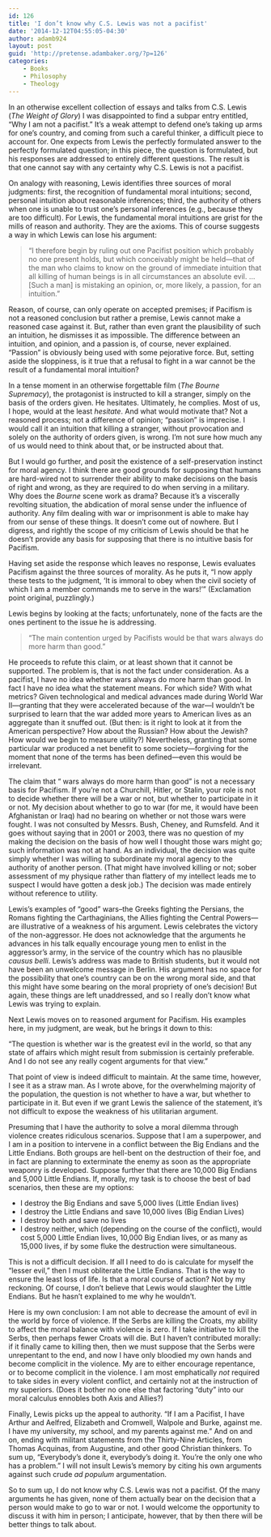 ```yaml
---
id: 126
title: 'I don’t know why C.S. Lewis was not a pacifist'
date: '2014-12-12T04:55:05-04:30'
author: adamb924
layout: post
guid: 'http://pretense.adambaker.org/?p=126'
categories:
    - Books
    - Philosophy
    - Theology
---
```


In an otherwise excellent collection of essays and talks from C.S. Lewis (*The Weight of Glory*) I was disappointed to find a subpar entry entitled, “Why I am not a pacifist.” It’s a weak attempt to defend one’s taking up arms for one’s country, and coming from such a careful thinker, a difficult piece to account for. One expects from Lewis the perfectly formulated answer to the perfectly formulated question; in this piece, the question is formulated, but his responses are addressed to entirely different questions. The result is that one cannot say with any certainty why C.S. Lewis is not a pacifist.

On analogy with reasoning, Lewis identifies three sources of moral judgments: first, the recognition of fundamental moral intuitions; second, personal intuition about reasonable inferences; third, the authority of others when one is unable to trust one’s personal inferences (e.g., because they are too difficult). For Lewis, the fundamental moral intuitions are grist for the mills of reason and authority. They are the axioms. This of course suggests a way in which Lewis can lose his argument:

> “I therefore begin by ruling out one Pacifist position which probably no one present holds, but which conceivably might be held—that of the man who claims to know on the ground of immediate intuition that all killing of human beings is in all circumstances an absolute evil. … \[Such a man\] is mistaking an opinion, or, more likely, a passion, for an intuition.”

Reason, of course, can only operate on accepted premises; if Pacifism is not a reasoned conclusion but rather a premise, Lewis cannot make a reasoned case against it. But, rather than even grant the plausibility of such an intuition, he dismisses it as impossible. The difference between an intuition, and opinion, and a passion is, of course, never explained. “Passion” is obviously being used with some pejorative force. But, setting aside the sloppiness, is it true that a refusal to fight in a war cannot be the result of a fundamental moral intuition?

In a tense moment in an otherwise forgettable film (*The Bourne Supremacy*), the protagonist is instructed to kill a stranger, simply on the basis of the orders given. He hesitates. Ultimately, he complies. Most of us, I hope, would at the least *hesitate*. And what would motivate that? Not a reasoned process; not a difference of opinion; “passion” is imprecise. I would call it an intuition that killing a stranger, without provocation and solely on the authority of orders given, is wrong. I’m not sure how much any of us would need to think about that, or be instructed about that.

But I would go further, and posit the existence of a self-preservation instinct for moral agency. I think there are good grounds for supposing that humans are hard-wired not to surrender their ability to make decisions on the basis of right and wrong, as they are required to do when serving in a military. Why does the *Bourne* scene work as drama? Because it’s a viscerally revolting situation, the abdication of moral sense under the influence of authority. Any film dealing with war or imprisonment is able to make hay from our sense of these things. It doesn’t come out of nowhere. But I digress, and rightly the scope of my criticism of Lewis should be that he doesn’t provide any basis for supposing that there is no intuitive basis for Pacifism.

Having set aside the response which leaves no response, Lewis evaluates Pacifism against the three sources of morality. As he puts it, “I now apply these tests to the judgment, ‘It is immoral to obey when the civil society of which I am a member commands me to serve in the wars!’” (Exclamation point original, puzzlingly.)

Lewis begins by looking at the facts; unfortunately, none of the facts are the ones pertinent to the issue he is addressing.

> “The main contention urged by Pacifists would be that wars always do more harm than good.”

He proceeds to refute this claim, or at least shown that it cannot be supported. The problem is, that is not the fact under consideration. As a pacifist, I have no idea whether wars always do more harm than good. In fact I have no idea what the statement means. For which side? With what metrics? Given technological and medical advances made during World War II—granting that they were accelerated because of the war—I wouldn’t be surprised to learn that the war added more years to American lives as an aggregate than it snuffed out. (But then: is it right to look at it from the American perspective? How about the Russian? How about the Jewish? How would we begin to measure utility?) Nevertheless, granting that some particular war produced a net benefit to some society—forgiving for the moment that none of the terms has been defined—even this would be irrelevant.

The claim that “ wars always do more harm than good” is not a necessary basis for Pacifism. If you’re not a Churchill, Hitler, or Stalin, your role is not to decide whether there will be a war or not, but whether to participate in it or not. My decision about whether to go to war (for me, it would have been Afghanistan or Iraq) had no bearing on whether or not those wars were fought. I was not consulted by Messrs. Bush, Cheney, and Rumsfeld. And it goes without saying that in 2001 or 2003, there was no question of my making the decision on the basis of how well I thought those wars might go; such information was not at hand. As an individual, the decision was quite simply whether I was willing to subordinate my moral agency to the authority of another person. (That might have involved killing or not; sober assessment of my physique rather than flattery of my intellect leads me to suspect I would have gotten a desk job.) The decision was made entirely without reference to utility.

Lewis’s examples of “good” wars–the Greeks fighting the Persians, the Romans fighting the Carthaginians, the Allies fighting the Central Powers—are illustrative of a weakness of his argument. Lewis celebrates the victory of the non-aggressor. He does not acknowledge that the arguments he advances in his talk equally encourage young men to enlist in the aggressor’s army, in the service of the country which has no plausible *causus belli*. Lewis’s address was made to British students, but it would not have been an unwelcome message in Berlin. His argument has no space for the possibility that one’s country can be on the wrong moral side, and that this might have some bearing on the moral propriety of one’s decision! But again, these things are left unaddressed, and so I really don’t know what Lewis was trying to explain.

Next Lewis moves on to reasoned argument for Pacifism. His examples here, in my judgment, are weak, but he brings it down to this:

“The question is whether war is the greatest evil in the world, so that any state of affairs which might result from submission is certainly preferable. And I do not see any really cogent arguments for that view.”

That point of view is indeed difficult to maintain. At the same time, however, I see it as a straw man. As I wrote above, for the overwhelming majority of the population, the question is not whether to have a war, but whether to participate in it. But even if we grant Lewis the salience of the statement, it’s not difficult to expose the weakness of his utilitarian argument.

Presuming that I have the authority to solve a moral dilemma through violence creates ridiculous scenarios. Suppose that I am a superpower, and I am in a position to intervene in a conflict between the Big Endians and the Little Endians. Both groups are hell-bent on the destruction of their foe, and in fact are planning to exterminate the enemy as soon as the appropriate weaponry is developed. Suppose further that there are 10,000 Big Endians and 5,000 Little Endians. If, morally, my task is to choose the best of bad scenarios, then these are my options:

- I destroy the Big Endians and save 5,000 lives (Little Endian lives)
- <a name="__DdeLink__80_2071604166"></a>I destroy the Little Endians and save 10,000 lives (Big Endian Lives)
- I destroy both and save no lives
- I destroy neither, which (depending on the course of the conflict), would cost 5,000 Little Endian lives, 10,000 Big Endian lives, or as many as 15,000 lives, if by some fluke the destruction were simultaneous.

This is not a difficult decision. If all I need to do is calculate for myself the “lesser evil,” then I must obliterate the Little Endians. That is the way to ensure the least loss of life. Is that a moral course of action? Not by my reckoning. Of course, I don’t believe that Lewis would slaughter the Little Endians. But he hasn’t explained to me why he wouldn’t.

Here is my own conclusion: I am not able to decrease the amount of evil in the world by force of violence. If the Serbs are killing the Croats, my ability to affect the moral balance with violence is zero. If I take initiative to kill the Serbs, then perhaps fewer Croats will die. But I haven’t contributed morally: if it finally came to killing then, then we must suppose that the Serbs were unrepentant to the end, and now I have only bloodied my own hands and become complicit in the violence. My are to either encourage repentance, or to become complicit in the violence. I am most emphatically *not* required to take sides in every violent conflict, and certainly not at the instruction of my superiors. (Does it bother no one else that factoring “duty” into our moral calculus ennobles both Axis and Allies?)

Finally, Lewis picks up the appeal to authority. “If I am a Pacifist, I have Arthur and Aelfred, Elizabeth and Cromwell, Walpole and Burke, against me. I have my university, my school, and my parents against me.” And on and on, ending with militant statements from the Thirty-Nine Articles, from Thomas Acquinas, from Augustine, and other good Christian thinkers. To sum up, “Everybody’s done it, everybody’s doing it. You’re the only one who has a problem.” I will not insult Lewis’s memory by citing his own arguments against such crude *ad populum* argumentation.

So to sum up, I do not know why C.S. Lewis was not a pacifist. Of the many arguments he has given, none of them actually bear on the decision that a person would make to go to war or not. I would welcome the opportunity to discuss it with him in person; I anticipate, however, that by then there will be better things to talk about.